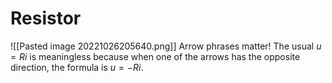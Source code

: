 # Resistor
![[Pasted image 20221026205640.png]]
Arrow phrases matter! The usual $u = Ri$ is meaningless because when one of the arrows has the opposite direction, the formula is $u = -Ri$.